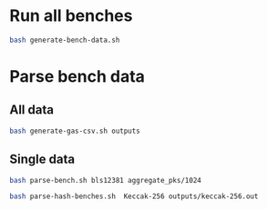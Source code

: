 
# Run all benches

```bash
bash generate-bench-data.sh
```

# Parse bench data

## All data

```bash
bash generate-gas-csv.sh outputs
```

## Single data

```bash
bash parse-bench.sh bls12381 aggregate_pks/1024

bash parse-hash-benches.sh  Keccak-256 outputs/keccak-256.out
```